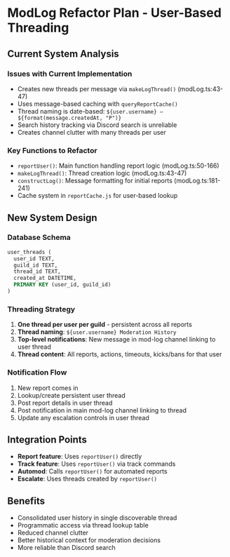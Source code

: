 # ModLog Refactor Plan - User-Based Threading

## Current System Analysis

### Issues with Current Implementation

- Creates new threads per message via `makeLogThread()` (modLog.ts:43-47)
- Uses message-based caching with `queryReportCache()`
- Thread naming is date-based: `${user.username} – ${format(message.createdAt, "P")}`
- Search history tracking via Discord search is unreliable
- Creates channel clutter with many threads per user

### Key Functions to Refactor

- `reportUser()`: Main function handling report logic (modLog.ts:50-166)
- `makeLogThread()`: Thread creation logic (modLog.ts:43-47)
- `constructLog()`: Message formatting for initial reports (modLog.ts:181-241)
- Cache system in `reportCache.js` for user-based lookup

## New System Design

### Database Schema

```sql
user_threads (
  user_id TEXT,
  guild_id TEXT,
  thread_id TEXT,
  created_at DATETIME,
  PRIMARY KEY (user_id, guild_id)
)
```

### Threading Strategy

1. **One thread per user per guild** - persistent across all reports
2. **Thread naming**: `${user.username} Moderation History`
3. **Top-level notifications**: New message in mod-log channel linking to user thread
4. **Thread content**: All reports, actions, timeouts, kicks/bans for that user

### Notification Flow

1. New report comes in
2. Lookup/create persistent user thread
3. Post report details in user thread
4. Post notification in main mod-log channel linking to thread
5. Update any escalation controls in user thread

## Integration Points

- **Report feature**: Uses `reportUser()` directly
- **Track feature**: Uses `reportUser()` via track commands
- **Automod**: Calls `reportUser()` for automated reports
- **Escalate**: Uses threads created by `reportUser()`

## Benefits

- Consolidated user history in single discoverable thread
- Programmatic access via thread lookup table
- Reduced channel clutter
- Better historical context for moderation decisions
- More reliable than Discord search
